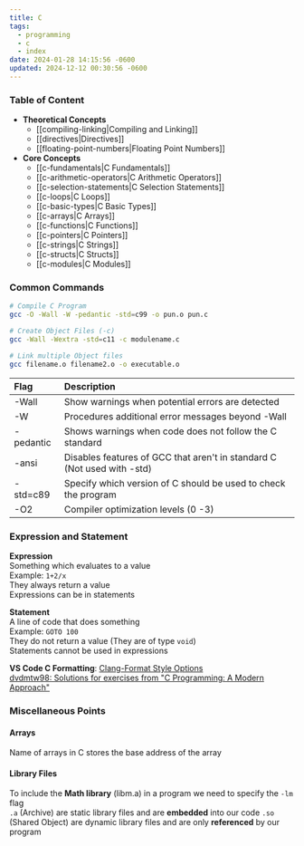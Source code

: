```yaml
---
title: C
tags:
  - programming
  - c
  - index
date: 2024-01-28 14:15:56 -0600
updated: 2024-12-12 00:30:56 -0600
---
```


### Table of Content

* **Theoretical Concepts**
	* [[compiling-linking|Compiling and Linking]]
	* [[directives|Directives]]
	* [[floating-point-numbers|Floating Point Numbers]]
* **Core Concepts**
	* [[c-fundamentals|C Fundamentals]]
	* [[c-arithmetic-operators|C Arithmetic Operators]]
	* [[c-selection-statements|C Selection Statements]]
	* [[c-loops|C Loops]]
	* [[c-basic-types|C Basic Types]]
	* [[c-arrays|C Arrays]]
	* [[c-functions|C Functions]]
	* [[c-pointers|C Pointers]]
	* [[c-strings|C Strings]]
	* [[c-structs|C Structs]]
	* [[c-modules|C Modules]]

### Common Commands

```bash
# Compile C Program
gcc -O -Wall -W -pedantic -std=c99 -o pun.o pun.c

# Create Object Files (-c)
gcc -Wall -Wextra -std=c11 -c modulename.c

# Link multiple Object files
gcc filename.o filename2.o -o executable.o
```

| Flag      | Description                                                             |
| :-------- | :---------------------------------------------------------------------- |
| -Wall     | Show warnings when potential errors are detected                        |
| -W        | Procedures additional error messages beyond -Wall                       |
| -pedantic | Shows warnings when code does not follow the C standard                 |
| -ansi     | Disables features of GCC that aren't in standard C (Not used with -std) |
| -std=c89  | Specify which version of C should be used to check the program          |
| -O2       | Compiler optimization levels (0 -3)                                     |

### Expression and Statement

**Expression**  
Something which evaluates to a value  
Example: `1+2/x`  
They always return a value    
Expressions can be in statements

**Statement**  
A line of code that does something  
Example: `GOTO 100`  
They do not return a value (They are of type `void`)    
Statements cannot be used in expressions

**VS Code C Formatting**: [Clang-Format Style Options](https://clang.llvm.org/docs/ClangFormatStyleOptions.html#configuring-style-with-clang-format)  
[dvdmtw98: Solutions for exercises from "C Programming: A Modern Approach"](https://github.com/dvdmtw98/c-programming-a-modern-approach)

### Miscellaneous Points

#### Arrays
Name of arrays in C stores the base address of the array

#### Library Files
To include the **Math library** (libm.a) in a program we need to specify the `-lm` flag  
`.a` (Archive) are static library files and are **embedded** into our code `.so` (Shared Object) are dynamic library files and are only **referenced** by our program
